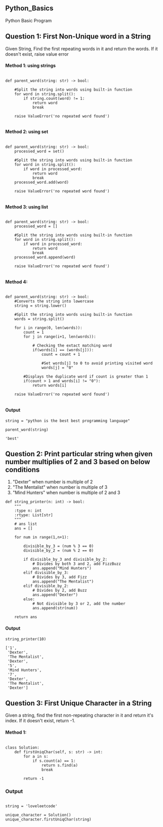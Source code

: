 ## Python_Basics
Python Basic Program

## Question 1: First Non-Unique word in a String
Given String, Find the first repeating words in it and return the words. If it doesn't exist, raise value error

#### Method 1: using strings

```python3

def parent_word(string: str) -> bool:
    
    #Split the string into words using built-in function
    for word in string.split():
        if string.count(word) != 1:
            return word
            break
            
    raise ValueError('no repeated word found')
    
```

#### Method 2: using set

```python3

def parent_word(string: str) -> bool:
    processed_word = set()
    
    #Split the string into words using built-in function
    for word in string.split():
        if word in processed_word:
            return word
            break
    processed_word.add(word)
        
    raise ValueError('no repeated word found')
    
```

#### Method 3: using list

```python3

def parent_word(string: str) -> bool:
    processed_word = []
    
    #Split the string into words using built-in function  
    for word in string.split():
        if word in processed_word:
            return word
            break
    processed_word.append(word)
        
    raise ValueError('no repeated word found')
    
```

#### Method 4: 

```python3

def parent_word(string: str) -> bool:
    #Converts the string into lowercase  
    string = string.lower()
    
    #Split the string into words using built-in function
    words = string.split()
    
    for i in range(0, len(words)):
        count = 1
        for j in range(i+1, len(words)):
        
            # Checking the extact matching word
            if(words[i] == (words[j])):
                count = count + 1
                
                #Set words[j] to 0 to avoid printing visited word  
                words[j] = "0"
                
        #Displays the duplicate word if count is greater than 1  
        if(count > 1 and words[i] != "0"):  
            return words[i] 
        
    raise ValueError('no repeated word found')
    
```

#### Output

```shell
string = "python is the best best programming language"
 
parent_word(string)

'best'

```

## Question 2: Print particular string when given number multiplies of 2 and 3 based on below conditions 
1. "Dexter" when number is multiple of 2
2. "The Mentalist" when number is multiple of 3
3. "Mind Hunters" when number is multiple of 2 and 3
               
               
```python3
def string_printer(n: int) -> bool:
    """
    :type n: int
    :rtype: List[str]
    """
    # ans list
    ans = []

    for num in range(1,n+1):

        divisible_by_3 = (num % 3 == 0)
        divisible_by_2 = (num % 2 == 0)

        if divisible_by_3 and divisible_by_2:
            # Divides by both 3 and 2, add FizzBuzz
            ans.append("Mind Hunters")
        elif divisible_by_3:
            # Divides by 3, add Fizz
            ans.append("The Mentalist")
        elif divisible_by_2:
            # Divides by 2, add Buzz
            ans.append("Dexter")
        else:
            # Not divisible by 3 or 2, add the number
            ans.append(str(num))

    return ans
```

#### Output

```shell
string_printer(10)

['1',
 'Dexter',
 'The Mentalist',
 'Dexter',
 '5',
 'Mind Hunters',
 '7',
 'Dexter',
 'The Mentalist',
 'Dexter']

```

## Question 3: First Unique Character in a String
Given a string, find the first non-repeating character in it and return it's index. If it doesn't exist, return -1.

#### Method 1:

```python3

class Solution:
    def firstUniqChar(self, s: str) -> int:
        for a in s:
            if s.count(a) == 1:
                return s.find(a)
                break

        return -1

```

### Output

```shell

string = 'loveleetcode'

unique_character = Solution()
unique_character.firstUniqChar(string)

```
